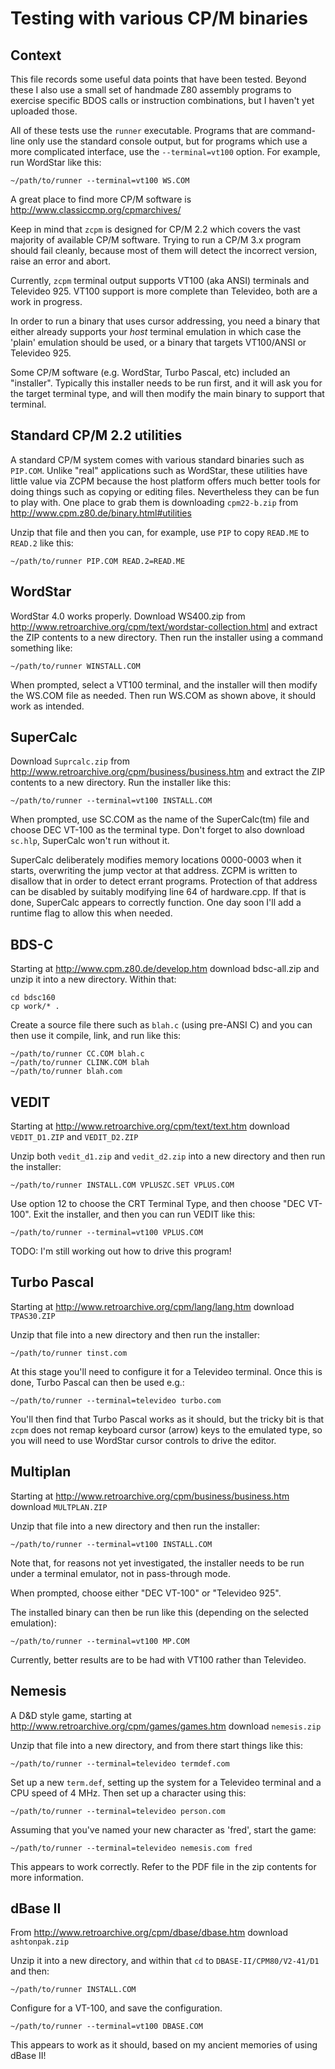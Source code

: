 Testing with various CP/M binaries
==================================

Context
-------

This file records some useful data points that have been tested. Beyond these I also use a small set of handmade Z80
assembly programs to exercise specific BDOS calls or instruction combinations, but I haven't yet uploaded those.

All of these tests use the `runner` executable. Programs that are command-line only use the standard console output, but
for programs which use a more complicated interface, use the `--terminal=vt100` option. For example, run WordStar like
this:

    ~/path/to/runner --terminal=vt100 WS.COM

A great place to find more CP/M software is http://www.classiccmp.org/cpmarchives/

Keep in mind that `zcpm` is designed for CP/M 2.2 which covers the vast majority of available CP/M software. Trying to
run a CP/M 3.x program should fail cleanly, because most of them will detect the incorrect version, raise an error and
abort.

Currently, `zcpm` terminal output supports VT100 (aka ANSI) terminals and Televideo 925. VT100 support is more complete
than Televideo, both are a work in progress.

In order to run a binary that uses cursor addressing, you need a binary that either already supports your *host*
terminal emulation in which case the 'plain' emulation should be used, or a binary that targets VT100/ANSI or Televideo
925.

Some CP/M software (e.g. WordStar, Turbo Pascal, etc) included an "installer". Typically this installer needs to be run
first, and it will ask you for the target terminal type, and will then modify the main binary to support that terminal.

Standard CP/M 2.2 utilities
---------------------------

A standard CP/M system comes with various standard binaries such as `PIP.COM`. Unlike "real" applications such as
WordStar, these utilities have little value via ZCPM because the host platform offers much better tools for doing things
such as copying or editing files. Nevertheless they can be fun to play with. One place to grab them is downloading
`cpm22-b.zip` from http://www.cpm.z80.de/binary.html#utilities

Unzip that file and then you can, for example, use `PIP` to copy `READ.ME` to `READ.2` like this:

    ~/path/to/runner PIP.COM READ.2=READ.ME

WordStar
--------

WordStar 4.0 works properly. Download WS400.zip from http://www.retroarchive.org/cpm/text/wordstar-collection.html
and extract the ZIP contents to a new directory. Then run the installer using a command something like:

    ~/path/to/runner WINSTALL.COM

When prompted, select a VT100 terminal, and the installer will then modify the WS.COM file as needed. Then run WS.COM as
shown above, it should work as intended.

SuperCalc
---------

Download `Suprcalc.zip` from http://www.retroarchive.org/cpm/business/business.htm and extract the ZIP contents to a new
directory. Run the installer like this:

    ~/path/to/runner --terminal=vt100 INSTALL.COM

When prompted, use SC.COM as the name of the SuperCalc(tm) file and choose DEC VT-100 as the terminal type. Don't forget
to also download `sc.hlp`, SuperCalc won't run without it.

SuperCalc deliberately modifies memory locations 0000-0003 when it starts, overwriting the jump vector at that address.
ZCPM is written to disallow that in order to detect errant programs. Protection of that address can be disabled by
suitably modifying line 64 of hardware.cpp. If that is done, SuperCalc appears to correctly function. One day soon I'll
add a runtime flag to allow this when needed.

BDS-C
-----

Starting at http://www.cpm.z80.de/develop.htm download bdsc-all.zip and unzip it into a new directory. Within that:

    cd bdsc160
    cp work/* .

Create a source file there such as `blah.c` (using pre-ANSI C) and you can then use it compile, link, and run like this:

    ~/path/to/runner CC.COM blah.c
    ~/path/to/runner CLINK.COM blah
    ~/path/to/runner blah.com

VEDIT
-----

Starting at http://www.retroarchive.org/cpm/text/text.htm download `VEDIT_D1.ZIP` and `VEDIT_D2.ZIP`

Unzip both `vedit_d1.zip` and `vedit_d2.zip` into a new directory and then run the installer:

    ~/path/to/runner INSTALL.COM VPLUSZC.SET VPLUS.COM

Use option 12 to choose the CRT Terminal Type, and then choose "DEC VT-100". Exit the installer, and then you can run
VEDIT like this:

    ~/path/to/runner --terminal=vt100 VPLUS.COM

TODO: I'm still working out how to drive this program!

Turbo Pascal
------------

Starting at http://www.retroarchive.org/cpm/lang/lang.htm download `TPAS30.ZIP`

Unzip that file into a new directory and then run the installer:

    ~/path/to/runner tinst.com

At this stage you'll need to configure it for a Televideo terminal. Once this is done, Turbo Pascal can then be used
e.g.:

    ~/path/to/runner --terminal=televideo turbo.com

You'll then find that Turbo Pascal works as it should, but the tricky bit is that `zcpm` does not remap keyboard cursor
(arrow) keys to the emulated type, so you will need to use WordStar cursor controls to drive the editor.

Multiplan
---------

Starting at http://www.retroarchive.org/cpm/business/business.htm download `MULTPLAN.ZIP`

Unzip that file into a new directory and then run the installer:

    ~/path/to/runner --terminal=vt100 INSTALL.COM

Note that, for reasons not yet investigated, the installer needs to be run under a terminal emulator, not in
pass-through mode.

When prompted, choose either "DEC VT-100" or "Televideo 925". 

The installed binary can then be run like this (depending on the selected emulation):

    ~/path/to/runner --terminal=vt100 MP.COM

Currently, better results are to be had with VT100 rather than Televideo.

Nemesis
-------

A D&D style game, starting at http://www.retroarchive.org/cpm/games/games.htm download `nemesis.zip`

Unzip that file into a new directory, and from there start things like this:

    ~/path/to/runner --terminal=televideo termdef.com

Set up a new `term.def`, setting up the system for a Televideo terminal and a CPU speed of 4 MHz. Then set up a character
using this:

    ~/path/to/runner --terminal=televideo person.com

Assuming that you've named your new character as 'fred', start the game:

    ~/path/to/runner --terminal=televideo nemesis.com fred

This appears to work correctly. Refer to the PDF file in the zip contents for more information.

dBase II
--------

From http://www.retroarchive.org/cpm/dbase/dbase.htm download `ashtonpak.zip`

Unzip it into a new directory, and within that `cd` to `DBASE-II/CPM80/V2-41/D1` and then:

    ~/path/to/runner INSTALL.COM

Configure for a VT-100, and save the configuration.

    ~/path/to/runner --terminal=vt100 DBASE.COM

This appears to work as it should, based on my ancient memories of using dBase II!
